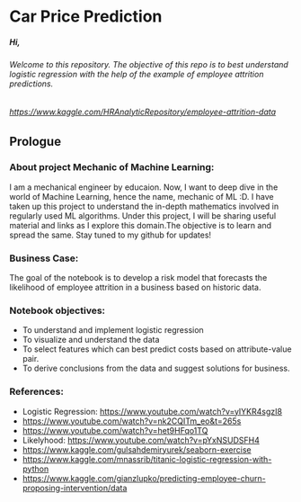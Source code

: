 # Car Price Prediction

##### Hi, 
###### Welcome to this repository. The objective of this repo is to best understand logistic regression with the help of the example of employee attrition predictions.  
###### https://www.kaggle.com/HRAnalyticRepository/employee-attrition-data

## Prologue


### About project Mechanic of Machine Learning:
I am a mechanical engineer by educaion. Now, I want to deep dive in the world of Machine Learning, hence the name, mechanic of ML :D. I have taken up this project to understand the in-depth mathematics involved in regularly used ML algorithms. Under this project, I will be sharing useful material and links as I explore this domain.The objective is to learn and spread the same. Stay tuned to my github for updates!

### Business Case: 
The goal of the notebook is to develop a risk model that forecasts the likelihood of employee attrition in a business based on historic data. 
### Notebook objectives:

* To understand and implement logistic regression 
* To visualize and understand the data
* To select features which can best predict costs based on attribute-value pair. 
* To derive conclusions from the data and suggest solutions for business.

### References:
* Logistic Regression: https://www.youtube.com/watch?v=yIYKR4sgzI8
* https://www.youtube.com/watch?v=nk2CQITm_eo&t=265s
* https://www.youtube.com/watch?v=het9HFqo1TQ
* Likelyhood: https://www.youtube.com/watch?v=pYxNSUDSFH4
* https://www.kaggle.com/gulsahdemiryurek/seaborn-exercise
* https://www.kaggle.com/mnassrib/titanic-logistic-regression-with-python
* https://www.kaggle.com/gianzlupko/predicting-employee-churn-proposing-intervention/data
